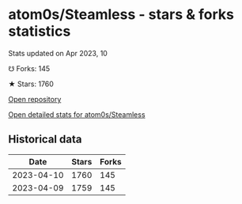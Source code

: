 # atom0s/Steamless - stars & forks statistics

Stats updated on Apr 2023, 10

☋ Forks: 145

★ Stars: 1760

[Open repository](https://github.com/atom0s/Steamless)

[Open detailed stats for atom0s/Steamless](https://reviewgithub.com/rep/atom0s/Steamless)

## Historical data
| Date | Stars | Forks |
|------|-------|-------|
| 2023-04-10 | 1760 | 145 | 
| 2023-04-09 | 1759 | 145 | 

